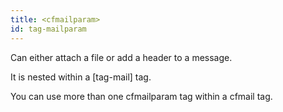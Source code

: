 ```yaml
---
title: <cfmailparam>
id: tag-mailparam
---
```


Can either attach a file or add a header to a message.

It is nested within a [tag-mail] tag.

You can use more than one cfmailparam tag within a cfmail tag.
